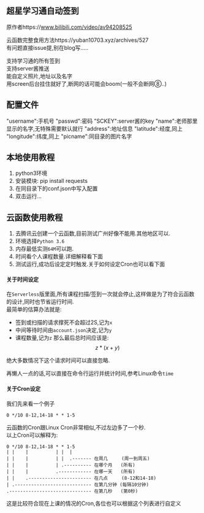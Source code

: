 ## 超星学习通自动签到
原作者https://www.bilibili.com/video/av94208525 

云函数完整食用方法https://yuban10703.xyz/archives/527  
有问题直接issue提,别在blog写.....  
<!-- 填上账号密码运行运行就好了,别忘记装模块   -->
支持学习通的所有签到  
支持server酱推送  
能自定义照片,地址以及名字  
用screen后台挂住就好了,断网的话可能会boom(一般不会断网⑧..)  
## 配置文件
"username":手机号
"passwd":密码
"SCKEY":server酱的key
"name":老师那里显示的名字,无特殊需要默认就行
"address":地址信息
"latitude":经度,同上
"longitude":纬度,同上
"picname":同目录的图片名字
## 本地使用教程
1. python3环境
2. 安装模块: pip install requests
3. 在同目录下的conf.json中写入配置
4. 双击运行...
## 云函数使用教程
1. 去腾讯云创建一个云函数,目前测试广州好像不能用.其他地区可以.
2. 环境选择`Python 3.6`
3. 内存最低实测`64M`可以跑.
4. 时间看个人课程数量.详细解释看下面
5. 测试运行,成功后设定定时触发.关于如何设定Cron也可以看下面

#### 关于时间设定
<script type="text/javascript" src="https://cdn.mathjax.org/mathjax/latest/MathJax.js?config=default"></script>

在`Serverless`版里面,所有课程扫描/签到一次就会停止,这样做是为了符合云函数的设计,同时也节省运行时间.  
最简单的估算办法就是:
* 签到或扫描的请求撑死不会超过2S,记为`x`
* 中间等待时间由`account.json`决定,记为`y`
* 课程数量,记为`z`
那么最后总时间应该是:   
$$z*(x+y)$$

绝大多数情况下这个请求时间可以直接忽略.

再懒人一点的话,可以直接在命令行运行并统计时间,参考Linux命令`time` 

#### 关于Cron设定
我们先来看一个例子

```
0 */10 8-12,14-18 * * 1-5
```

云函数的Cron跟Linux Cron非常相似,不过左边多了一个秒.  
以上Cron可以解释为: 

```
0 */10 8-12,14-18 * * 1-5
| |    |          | |  |
| |    |          | |  .------- 在周几     (周一到周五)
| |    |          | .---------- 在哪个月   (所有)  
| |    |          .------------ 在哪一天   (所有)
| |    .----------------------- 在几点     (8-12和14-18) 
| .---------------------------- 在第几分钟 (每隔10分钟)
.------------------------------ 在第几秒   (第0秒)
```
这是比较符合现在上课的情况的Cron,各位也可以根据这个列表进行自定义
